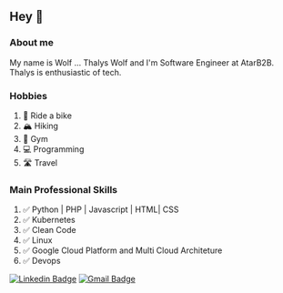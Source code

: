 ## Hey 👋

### About me
My name is Wolf ... Thalys Wolf and I'm Software Engineer at AtarB2B. Thalys is enthusiastic of tech.
### Hobbies
1. 🚵‍ Ride a bike 
2. 🏔 Hiking
3. 💪 Gym
4. 💻 Programming
5. 🛣 Travel

 ### Main Professional Skills
 1. ✅ Python | PHP | Javascript | HTML| CSS
 2. ✅ Kubernetes
 3. ✅ Clean Code
 4. ✅ Linux
 5. ✅ Google Cloud Platform  and Multi Cloud Architeture
 6. ✅ Devops

[![Linkedin Badge](https://img.shields.io/badge/-Linkedin-407294?style=flat-square&logo=Linkedin&logoColor=white&link=https://www.linkedin.com/in/thalys-wolf-03837561/)](https://www.linkedin.com/in/thalys-wolf-03837561/) 
[![Gmail Badge](https://img.shields.io/badge/-Email-B23121?style=flat-square&logo=Gmail&logoColor=white&link=mailto:thalyswolf01+github@gmail.com)](mailto:thalyswolf01+github@gmail.com)

